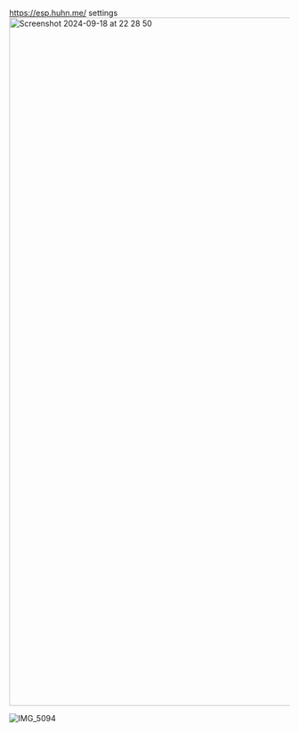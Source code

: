 
https://esp.huhn.me/
settings
<img width="1235" alt="Screenshot 2024-09-18 at 22 28 50" src="https://github.com/user-attachments/assets/6f2e0f9d-cb07-4317-8f72-6c49f39edd36">

![IMG_5094](https://github.com/user-attachments/assets/1dd7d049-83f5-4257-bf6c-ce4e09c9a4a7)

